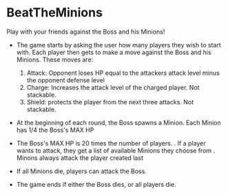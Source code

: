 # BeatTheMinions
Play with your friends against the Boss and his Minions!

- The game starts by asking the user how many players they wish to start with. 
  Each player then gets to make a move against the Boss and his Minions. These moves are:
  1. Attack: Opponent loses HP equal to the attackers attack level minus the opponent defense level 
  2. Charge: Increases the attack level of the charged player. Not stackable.
  3. Shield: protects the player from the next three attacks. Not stackable.

- At the beginning of each round, the Boss spawns a Minion. Each Minion has 1/4 the Boss's MAX HP

- The Boss's MAX HP is 20 times the number of players.
  . If a player wants to attack, they get a list of available Minions they choose from
  . Minons always attack the player created last

- If all Minions die, players can attack the Boss.

- The game ends if either the Boss dies, or all players die. 
